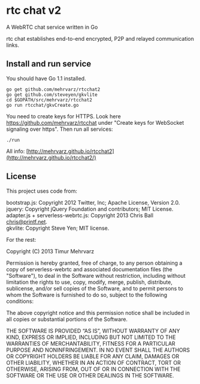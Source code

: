 rtc chat v2
===========

A WebRTC chat service written in Go

rtc chat establishes end-to-end encrypted, P2P and relayed communication links.


Install and run service
-----------------------

You should have Go 1.1 installed.

	go get github.com/mehrvarz/rtcchat2
	go get github.com/steveyen/gkvlite
	cd $GOPATH/src/mehrvarz/rtcchat2
	go run rtcchat/gkvCreate.go

You need to create keys for HTTPS. Look here https://github.com/mehrvarz/rtcchat
under "Create keys for WebSocket signaling over https". Then run all services:

	./run

All info: [http://mehrvarz.github.io/rtcchat2](http://mehrvarz.github.io/rtcchat2/)

License
-------

This project uses code from:

bootstrap.js: Copyright 2012 Twitter, Inc; Apache License, Version 2.0.<br/>
jquery: Copyright jQuery Foundation and contributors; MIT License.<br/>
adapter.js + serverless-webrtc.js: Copyright 2013 Chris Ball <chris@printf.net>.<br/>
gkvlite: Copyright Steve Yen; MIT license.<br/>

For the rest:

Copyright (C) 2013 Timur Mehrvarz

Permission is hereby granted, free of charge, to any person obtaining a
copy of serverless-webrtc and associated documentation files (the "Software"),
to deal in the Software without restriction, including without limitation the
rights to use, copy, modify, merge, publish, distribute, sublicense, and/or
sell copies of the Software, and to permit persons to whom the Software is
furnished to do so, subject to the following conditions:

The above copyright notice and this permission notice shall be included in
all copies or substantial portions of the Software.

THE SOFTWARE IS PROVIDED “AS IS”, WITHOUT WARRANTY OF ANY KIND, EXPRESS OR
IMPLIED, INCLUDING BUT NOT LIMITED TO THE WARRANTIES OF MERCHANTABILITY,
FITNESS FOR A PARTICULAR PURPOSE AND NONINFRINGEMENT. IN NO EVENT SHALL THE
AUTHORS OR COPYRIGHT HOLDERS BE LIABLE FOR ANY CLAIM, DAMAGES OR OTHER
LIABILITY, WHETHER IN AN ACTION OF CONTRACT, TORT OR OTHERWISE, ARISING FROM,
OUT OF OR IN CONNECTION WITH THE SOFTWARE OR THE USE OR OTHER DEALINGS IN
THE SOFTWARE.

